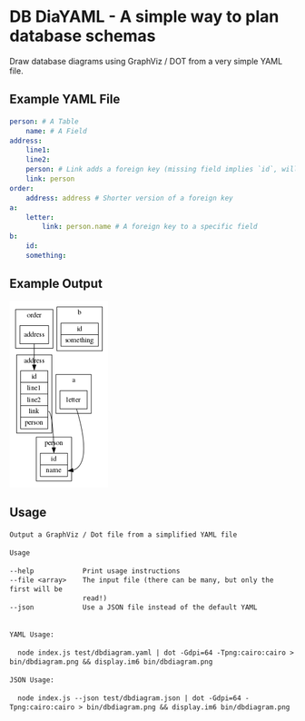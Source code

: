 # DB DiaYAML - A simple way to plan database schemas

Draw database diagrams using GraphViz / DOT from a very simple YAML file.

## Example YAML File

``` yaml
person: # A Table
    name: # A Field
address:
    line1:
    line2:
    person: # Link adds a foreign key (missing field implies `id`, will be added if not already existing!)
    link: person
order:
    address: address # Shorter version of a foreign key
a:
    letter:
        link: person.name # A foreign key to a specific field
b:
    id:
    something:
```

## Example Output

![Output of above example](./bin/dbdiagram.png)

## Usage

    Output a GraphViz / Dot file from a simplified YAML file
  
    Usage
  
    --help            Print usage instructions
    --file <array>    The input file (there can be many, but only the first will be
                      read!)
    --json            Use a JSON file instead of the default YAML
  
  
    YAML Usage:
  
      node index.js test/dbdiagram.yaml | dot -Gdpi=64 -Tpng:cairo:cairo > bin/dbdiagram.png && display.im6 bin/dbdiagram.png
  
    JSON Usage:
  
      node index.js --json test/dbdiagram.json | dot -Gdpi=64 -Tpng:cairo:cairo > bin/dbdiagram.png && display.im6 bin/dbdiagram.png

